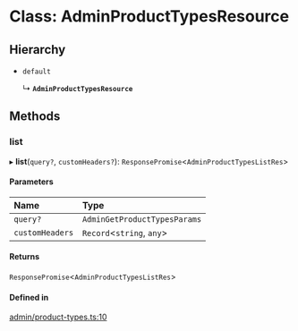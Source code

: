 # Class: AdminProductTypesResource

## Hierarchy

- `default`

  ↳ **`AdminProductTypesResource`**

## Methods

### list

▸ **list**(`query?`, `customHeaders?`): `ResponsePromise`<`AdminProductTypesListRes`\>

#### Parameters

| Name | Type |
| :------ | :------ |
| `query?` | `AdminGetProductTypesParams` |
| `customHeaders` | `Record`<`string`, `any`\> |

#### Returns

`ResponsePromise`<`AdminProductTypesListRes`\>

#### Defined in

[admin/product-types.ts:10](https://github.com/medusajs/medusa/blob/33df8122b/packages/medusa-js/src/resources/admin/product-types.ts#L10)
